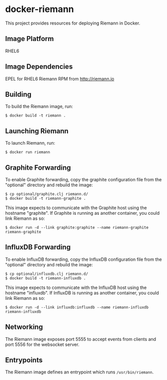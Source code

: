 # docker-riemann

This project provides resources for deploying Riemann in Docker.

## Image Platform

RHEL6

## Image Dependencies

EPEL for RHEL6
Riemann RPM from <http://riemann.io>

## Building

To build the Riemann image, run:

```shell
$ docker build -t riemann .
```

## Launching Riemann

To launch Riemann, run:

```shell
$ docker run riemann
```

## Graphite Forwarding

To enable Graphite forwarding, copy the graphite configuration file from the
"optional" directory and rebuild the image:

```shell
$ cp optional/graphite.clj riemann.d/
$ docker build -t riemann-graphite .
```

This image expects to communicate with the Graphite host using the hostname
"graphite". If Graphite is running as another container, you could link Riemann
as so:

```shell
$ docker run -d --link graphite:graphite --name riemann-graphite riemann-graphite
```

## InfluxDB Forwarding

To enable InfluxDB forwarding, copy the InfluxDB configuration file from the
"optional" directory and rebuild the image:

```shell
$ cp optional/influxdb.clj riemann.d/
$ docker build -t riemann-influxdb .
```

This image expects to communicate with the InfluxDB host using the hostname
"influxdb". If InfluxDB is running as another container, you could link Riemann
as so:

```shell
$ docker run -d --link influxdb:influxdb --name riemann-influxdb riemann-influxdb
```

## Networking

The Riemann image exposes port 5555 to accept events from clients and port 5556
for the websocket server.

## Entrypoints

The Riemann image defines an entrypoint which runs `/usr/bin/riemann`.
